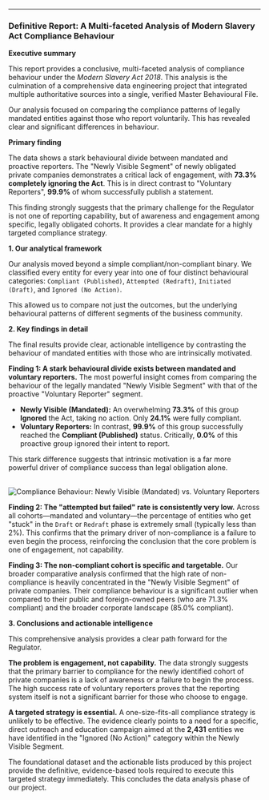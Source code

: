 
---

### **Definitive Report: A Multi-faceted Analysis of Modern Slavery Act Compliance Behaviour**

**Executive summary**

This report provides a conclusive, multi-faceted analysis of compliance behaviour under the *Modern Slavery Act 2018*. This analysis is the culmination of a comprehensive data engineering project that integrated multiple authoritative sources into a single, verified Master Behavioural File.

Our analysis focused on comparing the compliance patterns of legally mandated entities against those who report voluntarily. This has revealed clear and significant differences in behaviour.

**Primary finding**

The data shows a stark behavioural divide between mandated and proactive reporters. The "Newly Visible Segment" of newly obligated private companies demonstrates a critical lack of engagement, with **73.3% completely ignoring the Act**. This is in direct contrast to "Voluntary Reporters", **99.9%** of whom successfully publish a statement.

This finding strongly suggests that the primary challenge for the Regulator is not one of reporting capability, but of awareness and engagement among specific, legally obligated cohorts. It provides a clear mandate for a highly targeted compliance strategy.

**1. Our analytical framework**

Our analysis moved beyond a simple compliant/non-compliant binary. We classified every entity for every year into one of four distinct behavioural categories: `Compliant (Published)`, `Attempted (Redraft)`, `Initiated (Draft)`, and `Ignored (No Action)`.

This allowed us to compare not just the outcomes, but the underlying behavioural patterns of different segments of the business community.

**2. Key findings in detail**

The final results provide clear, actionable intelligence by contrasting the behaviour of mandated entities with those who are intrinsically motivated.

**Finding 1: A stark behavioural divide exists between mandated and voluntary reporters.**
The most powerful insight comes from comparing the behaviour of the legally mandated "Newly Visible Segment" with that of the proactive "Voluntary Reporter" segment.

*   **Newly Visible (Mandated):** An overwhelming **73.3%** of this group **Ignored** the Act, taking no action. Only **24.1%** were fully compliant.
*   **Voluntary Reporters:** In contrast, **99.9%** of this group successfully reached the **Compliant (Published)** status. Critically, **0.0%** of this proactive group ignored their intent to report.

This stark difference suggests that intrinsic motivation is a far more powerful driver of compliance success than legal obligation alone.

<br>
<img src="https://i.imgur.com/your-final-voluntary-chart.png" alt="Compliance Behaviour: Newly Visible (Mandated) vs. Voluntary Reporters">
<br>

**Finding 2: The "attempted but failed" rate is consistently very low.**
Across all cohorts—mandated and voluntary—the percentage of entities who get "stuck" in the `Draft` or `Redraft` phase is extremely small (typically less than 2%). This confirms that the primary driver of non-compliance is a failure to even begin the process, reinforcing the conclusion that the core problem is one of engagement, not capability.

**Finding 3: The non-compliant cohort is specific and targetable.**
Our broader comparative analysis confirmed that the high rate of non-compliance is heavily concentrated in the "Newly Visible Segment" of private companies. Their compliance behaviour is a significant outlier when compared to their public and foreign-owned peers (who are 71.3% compliant) and the broader corporate landscape (85.0% compliant).

**3. Conclusions and actionable intelligence**

This comprehensive analysis provides a clear path forward for the Regulator.

**The problem is engagement, not capability.**
The data strongly suggests that the primary barrier to compliance for the newly identified cohort of private companies is a lack of awareness or a failure to begin the process. The high success rate of voluntary reporters proves that the reporting system itself is not a significant barrier for those who choose to engage.

**A targeted strategy is essential.**
A one-size-fits-all compliance strategy is unlikely to be effective. The evidence clearly points to a need for a specific, direct outreach and education campaign aimed at the **2,431** entities we have identified in the "Ignored (No Action)" category within the Newly Visible Segment.

The foundational dataset and the actionable lists produced by this project provide the definitive, evidence-based tools required to execute this targeted strategy immediately. This concludes the data analysis phase of our project.
